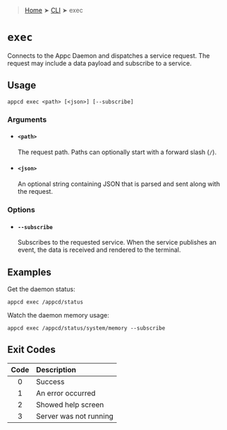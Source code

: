 > [Home](../README.md) ➤ [CLI](README.md) ➤ exec

# `exec`

Connects to the Appc Daemon and dispatches a service request. The request may include a data
payload and subscribe to a service.

## Usage

	appcd exec <path> [<json>] [--subscribe]

### Arguments

 * #### `<path>`
   The request path. Paths can optionally start with a forward slash (`/`).

 * #### `<json>`
   An optional string containing JSON that is parsed and sent along with the request.

### Options

 * #### `--subscribe`
   Subscribes to the requested service. When the service publishes an event, the data is received
   and rendered to the terminal.

## Examples

Get the daemon status:

	appcd exec /appcd/status

Watch the daemon memory usage:

	appcd exec /appcd/status/system/memory --subscribe

## Exit Codes

| Code  | Description             |
| :---: | :---------------------- |
|   0   | Success                 |
|   1   | An error occurred       |
|   2   | Showed help screen      |
|   3   | Server was not running  |
